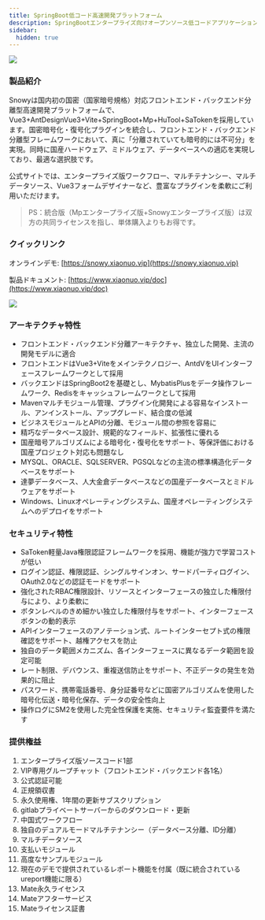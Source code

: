 ```yaml
---
title: SpringBoot低コード高速開発プラットフォーム
description: SpringBootエンタープライズ向けオープンソース低コードアプリケーション開発プラットフォーム_低コードマイクロサービス開発管理プラットフォーム
sidebar:
  hidden: true
---
```


<img align="center" src="/images/content/springboot.webp"/>

### 製品紹介

Snowyは国内初の国密（国家暗号規格）対応フロントエンド・バックエンド分離型高速開発プラットフォームで、Vue3+AntDesignVue3+Vite+SpringBoot+Mp+HuTool+SaTokenを採用しています。国密暗号化・復号化プラグインを統合し、フロントエンド・バックエンド分離型フレームワークにおいて、真に「分離されていても暗号的には不可分」を実現。同時に国産ハードウェア、ミドルウェア、データベースへの適応を実現しており、最適な選択肢です。

公式サイトでは、エンタープライズ版ワークフロー、マルチテナンシー、マルチデータソース、Vue3フォームデザイナーなど、豊富なプラグインを柔軟にご利用いただけます。

> PS：統合版（Mpエンタープライズ版+Snowyエンタープライズ版）は双方の共同ライセンスを指し、単体購入よりもお得です。

### クイックリンク

オンラインデモ: [https://snowy.xiaonuo.vip](https://snowy.xiaonuo.vip)

製品ドキュメント: [https://www.xiaonuo.vip/doc](https://www.xiaonuo.vip/doc)

![](https://pan.xiaonuo.vip/?explorer/share/file&hash=87aezjDgKhZAtVBvlw0lkiiLfz6MmgIF3Q4aRp6B9pjbP10oHPz4QXrR&name=/admin_index_01.0edb73a4.png)

### アーキテクチャ特性

- フロントエンド・バックエンド分離アーキテクチャ、独立した開発、主流の開発モデルに適合
- フロントエンドはVue3+Viteをメインテクノロジー、AntdVをUIインターフェースフレームワークとして採用
- バックエンドはSpringBoot2を基礎とし、MybatisPlusをデータ操作フレームワーク、Redisをキャッシュフレームワークとして採用
- Mavenマルチモジュール管理、プラグイン化開発による容易なインストール、アンインストール、アップグレード、結合度の低減
- ビジネスモジュールとAPIの分離、モジュール間の参照を容易に
- 精巧なデータベース設計、規範的なフィールド、拡張性に優れる
- 国産暗号アルゴリズムによる暗号化・復号化をサポート、等保評価における国産プロジェクト対応も問題なし
- MYSQL、ORACLE、SQLSERVER、PGSQLなどの主流の標準構造化データベースをサポート
- 達夢データベース、人大金倉データベースなどの国産データベースとミドルウェアをサポート
- Windows、Linuxオペレーティングシステム、国産オペレーティングシステムへのデプロイをサポート

### セキュリティ特性

- SaToken軽量Java権限認証フレームワークを採用、機能が強力で学習コストが低い
- ログイン認証、権限認証、シングルサインオン、サードパーティログイン、OAuth2.0などの認証モードをサポート
- 強化されたRBAC権限設計、リソースとインターフェースの独立した権限付与により、より柔軟に
- ボタンレベルのきめ細かい独立した権限付与をサポート、インターフェースボタンの動的表示
- APIインターフェースのアノテーション式、ルートインターセプト式の権限確認をサポート、越権アクセスを防止
- 独自のデータ範囲メカニズム、各インターフェースに異なるデータ範囲を設定可能
- レート制限、デバウンス、重複送信防止をサポート、不正データの発生を効果的に阻止
- パスワード、携帯電話番号、身分証番号などに国密アルゴリズムを使用した暗号化伝送・暗号化保存、データの安全性向上
- 操作ログにSM2を使用した完全性保護を実施、セキュリティ監査要件を満たす

### 提供権益

1. エンタープライズ版ソースコード1部
2. VIP専用グループチャット（フロントエンド・バックエンド各1名）
3. 公式認証可能
4. 正規領収書
5. 永久使用権、1年間の更新サブスクリプション
6. gitlabプライベートサーバーからのダウンロード・更新
7. 中国式ワークフロー
8. 独自のデュアルモードマルチテナンシー（データベース分離、ID分離）
9. マルチデータソース
10. 支払いモジュール
11. 高度なサンプルモジュール
12. 現在のデモで提供されているレポート機能を付属（既に統合されているureport機能に限る）
13. Mate永久ライセンス
14. Mateアフターサービス
15. Mateライセンス証書
